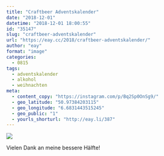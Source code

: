 ```yaml
---
title: "Craftbeer Adventskalender"
date: "2018-12-01"
datetime: "2018-12-01 18:00:55"
id: "35147"
slug: "craftbeer-adventskalender"
url: "https://eay.cc/2018/craftbeer-adventskalender/"
author: "eay"
format: "image"
categories:
  - 0815
tags:
  - adventskalender
  - alkohol
  - weihnachten
meta:
  - content_copy: "https://instagram.com/p/Bq2Sp0OnSg9/"
  - geo_latitude: "50.97384203115"
  - geo_longitude: "6.6831443515245"
  - geo_public: "1"
  - yourls_shorturl: "http://eay.li/387"
---
```


![](https://eay.cc/uploads/2018/craftbeer-adventskalender.jpeg)

Vielen Dank an meine bessere Hälfte!
